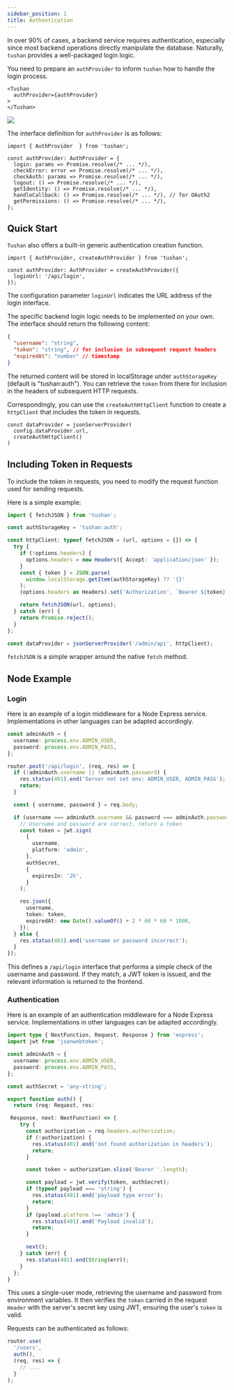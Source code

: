 ```yaml
---
sidebar_position: 1
title: Authentication
---
```


In over 90% of cases, a backend service requires authentication, especially since most backend operations directly manipulate the database. Naturally, `tushan` provides a well-packaged login logic.

You need to prepare an `authProvider` to inform `tushan` how to handle the login process.

```tsx
<Tushan
  authProvider={authProvider}
>
</Tushan>
```

![](/img/docs/misc/login.png)

The interface definition for `authProvider` is as follows:

```tsx
import { AuthProvider  } from 'tushan';

const authProvider: AuthProvider = {
  login: params => Promise.resolve(/* ... */),
  checkError: error => Promise.resolve(/* ... */),
  checkAuth: params => Promise.resolve(/* ... */),
  logout: () => Promise.resolve(/* ... */),
  getIdentity: () => Promise.resolve(/* ... */),
  handleCallback: () => Promise.resolve(/* ... */), // for OAuth2
  getPermissions: () => Promise.resolve(/* ... */),
};
```

## Quick Start

`Tushan` also offers a built-in generic authentication creation function.

```tsx
import { AuthProvider, createAuthProvider } from 'tushan';

const authProvider: AuthProvider = createAuthProvider({
  loginUrl: '/api/login',
});
```

The configuration parameter `loginUrl` indicates the URL address of the login interface.

The specific backend login logic needs to be implemented on your own. The interface should return the following content:
```json
{
  "username": "string",
  "token": "string", // for inclusion in subsequent request headers
  "expiredAt": "number" // timestamp
}
```

The returned content will be stored in localStorage under `authStorageKey` (default is "tushan:auth"). You can retrieve the `token` from there for inclusion in the headers of subsequent HTTP requests.

Correspondingly, you can use the `createAuthHttpClient` function to create a `httpClient` that includes the token in requests.

```tsx
const dataProvider = jsonServerProvider(
  config.dataProvider.url,
  createAuthHttpClient()
)
```

## Including Token in Requests

To include the token in requests, you need to modify the request function used for sending requests.

Here is a simple example:

```ts
import { fetchJSON } from 'tushan';

const authStorageKey = 'tushan:auth';

const httpClient: typeof fetchJSON = (url, options = {}) => {
  try {
    if (!options.headers) {
      options.headers = new Headers({ Accept: 'application/json' });
    }
    const { token } = JSON.parse(
      window.localStorage.getItem(authStorageKey) ?? '{}'
    );
    (options.headers as Headers).set('Authorization', `Bearer ${token}`);

    return fetchJSON(url, options);
  } catch (err) {
    return Promise.reject();
  }
};

const dataProvider = jsonServerProvider('/admin/api', httpClient);
```

`fetchJSON` is a simple wrapper around the native `fetch` method.

## Node Example

### Login

Here is an example of a login middleware for a Node Express service. Implementations in other languages can be adapted accordingly.

```ts
const adminAuth = {
  username: process.env.ADMIN_USER,
  password: process.env.ADMIN_PASS,
};

router.post('/api/login', (req, res) => {
  if (!adminAuth.username || !adminAuth.password) {
    res.status(401).end('Server not set env: ADMIN_USER, ADMIN_PASS');
    return;
  }

  const { username, password } = req.body;

  if (username === adminAuth.username && password === adminAuth.password) {
    // Username and password are correct, return a token
    const token = jwt.sign(
      {
        username,
        platform: 'admin',
      },
      authSecret,
      {
        expiresIn: '2h',
      }
    );

    res.json({
      username,
      token: token,
      expiredAt: new Date().valueOf() + 2 * 60 * 60 * 1000,
    });
  } else {
    res.status(401).end('username or password incorrect');
  }
});
```

This defines a `/api/login` interface that performs a simple check of the username and password. If they match, a JWT token is issued, and the relevant information is returned to the frontend.

### Authentication

Here is an example of an authentication middleware for a Node Express service. Implementations in other languages can be adapted accordingly.

```ts
import type { NextFunction, Request, Response } from 'express';
import jwt from 'jsonwebtoken';

const adminAuth = {
  username: process.env.ADMIN_USER,
  password: process.env.ADMIN_PASS,
};

const authSecret = 'any-string';

export function auth() {
  return (req: Request, res:

 Response, next: NextFunction) => {
    try {
      const authorization = req.headers.authorization;
      if (!authorization) {
        res.status(401).end('not found authorization in headers');
        return;
      }

      const token = authorization.slice('Bearer '.length);

      const payload = jwt.verify(token, authSecret);
      if (typeof payload === 'string') {
        res.status(401).end('payload type error');
        return;
      }
      if (payload.platform !== 'admin') {
        res.status(401).end('Payload invalid');
        return;
      }

      next();
    } catch (err) {
      res.status(401).end(String(err));
    }
  };
}
```

This uses a single-user mode, retrieving the username and password from environment variables. It then verifies the `token` carried in the request `Header` with the server's secret key using JWT, ensuring the user's `token` is valid.

Requests can be authenticated as follows:

```ts
router.use(
  '/users',
  auth(),
  (req, res) => {
    // ....
  }
);
```
